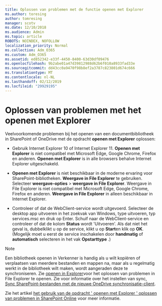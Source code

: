 ```yaml
---
title: Oplossen van problemen met de functie openen met Explorer
ms.author: toresing
author: tomresing
manager: scotv
ms.date: 12/10/2018
ms.audience: Admin
ms.topic: article
ROBOTS: NOINDEX, NOFOLLOW
localization_priority: Normal
ms.collection: Adm_O365
ms.custom: Adm_O365
ms.assetid: ed852342-e33f-4450-8400-63d30df09476
ms.openlocfilehash: 9b2abe01a47d39812988d62b6f010a8933fad33e
ms.sourcegitcommit: dd43cc0a9470f98b8ef2a3787c823801d674c666
ms.translationtype: MT
ms.contentlocale: nl-NL
ms.lasthandoff: 02/12/2019
ms.locfileid: "29929195"
---
```

# <a name="fix-problems-with-open-with-explorer"></a>Oplossen van problemen met het openen met Explorer

Veelvoorkomende problemen bij het openen van een documentbibliotheek in SharePoint of OneDrive met de opdracht **openen met Explorer** oplossen: 
  
- Gebruik Internet Explorer 10 of Internet Explorer 11. **Openen met Explorer** is niet compatibel met Microsoft Edge, Google Chrome, Firefox en anderen. **Openen met Explorer** is in alle browsers behalve Internet Explorer uitgeschakeld. 
    
- **Openen met Explorer** is niet beschikbaar in de moderne ervaring voor SharePoint-bibliotheken. **Weergave in File Explorer** te gebruiken. Selecteer **weergave-opties** \> **weergave in File Explorer**. Weergave in File Explorer is niet compatibel met Microsoft Edge, Google Chrome, Firefox en anderen. **Weergave in File Explorer** in alleen beschikbaar in Internet Explorer. 
    
- Controleer of dat de WebClient-service wordt uitgevoerd. Selecteer de desktop app uitvoeren in het zoekvak van Windows, type uitvoeren, typ services.msc en druk op Enter. Schuif naar de WebClient-service en controleer of dat de kolom **Status** wordt 'Uitvoeren'. Als dat niet het geval is, dubbelklikt u op de service, klikt u op **Start**en klik op **OK**. (Mogelijk moet u eerst de service inschakelen door **handmatig** of **automatisch** selecteren in het vak **Opstarttype** .) 
    
> [!NOTE]
> Een bibliotheek openen in Verkenner is handig als u wilt kopiëren of verplaatsen van meerdere bestanden en mappen na, maar als u regelmatig werkt in de bibliotheek wilt maken, wordt aangeraden deze te synchroniseren. Zie [openen in Explorer](https://go.microsoft.com/fwlink/?linkid=871665)voor het oplossen van problemen in File Explorer te openen. Zie voor informatie over het instellen van sync, [Sync SharePoint-bestanden met de nieuwe OneDrive synchronisatie-client](https://go.microsoft.com/fwlink/?linkid=871666).
  
Zie het artikel [het gebruik van de opdracht ' openen met Explorer ' oplossen van problemen in SharePoint Online](https://support.office.com/article/How-to-use-the-Open-with-Explorer-command-to-troubleshoot-issues-in-SharePoint-Online-87155331-0c92-4224-a4c1-da5c21c4ade4) voor meer informatie. 
  

